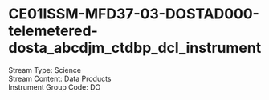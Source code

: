 # CE01ISSM-MFD37-03-DOSTAD000-telemetered-dosta_abcdjm_ctdbp_dcl_instrument

Stream Type: Science<br>
Stream Content: Data Products<br>
Instrument Group Code: DO<br>

